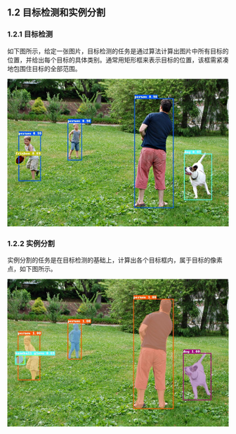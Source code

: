 ## 1.2 目标检测和实例分割

### 1.2.1 目标检测

如下图所示，给定一张图片，目标检测的任务是通过算法计算出图片中所有目标的位置，并给出每个目标的具体类别。通常用矩形框来表示目标的位置，该框需紧凑地包围住目标的全部范围。

![img](./pics/1_2_object_detection.jpg)

### 1.2.2 实例分割

实例分割的任务是在目标检测的基础上，计算出各个目标框内，属于目标的像素点，如下图所示。

![img](./pics/1_2_instance_segmentation.jpg)